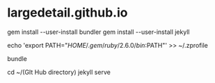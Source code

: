 # largedetail.github.io



gem install --user-install bundler
gem install --user-install jekyll

echo 'export PATH="$HOME/.gem/ruby/2.6.0/bin:$PATH"' >> ~/.zprofile

bundle

cd ~/(GIt Hub directory)
jekyll serve